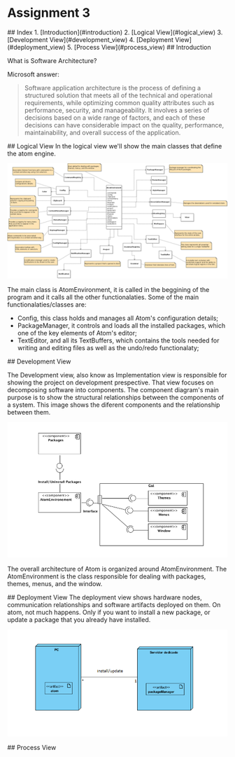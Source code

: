 # Assignment 3

<a name="index"/>
## Index
1. [Introduction](#introduction)
2. [Logical View](#logical_view)
3. [Development View](#development_view)
4. [Deployment View](#deployment_view)
5. [Process View](#process_view)

<a name="introduction"/>
## Introduction

What is Software Architecture?

Microsoft answer:

>Software application architecture is the process of defining a structured solution that meets all of the technical and operational requirements, while optimizing common quality attributes such as performance, security, and manageability. It involves a series of decisions based on a wide range of factors, and each of these decisions can have considerable impact on the quality, performance, maintainability, and overall success of the application.

<a name="logical_view"/>
## Logical View
In the logical view we'll show the main classes that define the atom engine.

![Image](https://github.com/MariaJoaoMiraPaulo/language-html/blob/master/ESOF%20-%20docs/res/class-diagram.png)

The main class is AtomEnvironment, it is called in the beggining of the program and it calls all the other functionalaties. Some of the main functionalaties/classes are:
  * Config, this class holds and manages all Atom's configuration details;
  * PackageManager, it controls and loads all the installed packages, which one of the key elements of Atom's editor;
  * TextEditor, and all its TextBuffers, which contains the tools needed for writing and editing files as well as the undo/redo functionalaty;


<a name="development_view"/>
## Development View

The Development view, also know as Implementation view is responsible for showing the project on development prespective. That view focuses on decomposing software into components. The component diagram's main purpose is to show the structural relationships between the components of a system.
This image shows the diferent components and the relationship between them.

![Image](https://github.com/MariaJoaoMiraPaulo/language-html/blob/master/ESOF%20-%20docs/res/atomComponentDiagram.png)

The overall architecture of Atom is organized around AtomEnvironment. The AtomEnvironment is the class responsible for dealing with packages, themes, menus, and the window.


<a name="deployment_view"/>
## Deployment View
The deployment view shows hardware nodes, communication relationships and software artifacts deployed on them.
On atom, not much happens. Only if you want to install a new package, or update a package that you already have installed.

![Image](https://github.com/MariaJoaoMiraPaulo/language-html/blob/master/ESOF%20-%20docs/res/atomDeployment.png?raw=true)

<a name="process_view"/>
## Process View
